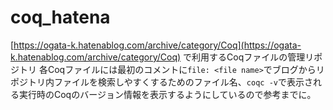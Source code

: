 # coq_hatena
[https://ogata-k.hatenablog.com/archive/category/Coq](https://ogata-k.hatenablog.com/archive/category/Coq) で利用するCoqファイルの管理リポジトリ 
各Coqファイルには最初のコメントに``` file: <file name> ```でブログからリポジトリ内ファイルを検索しやすくするためのファイル名、``` coqc -v ```で表示される実行時のCoqのバージョン情報を表示するようにしているので参考までに。
